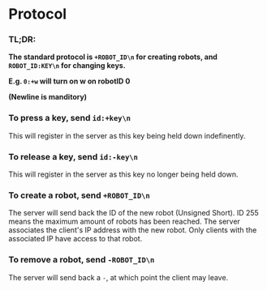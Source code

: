 # Protocol

### TL;DR:
**The standard protocol is `+ROBOT_ID\n` for creating robots, and `ROBOT_ID:KEY\n` for changing keys.**

**E.g. `0:+w` will turn on w on robotID 0**

**(Newline is manditory)**

### To press a key, send `id:+key\n`
This will register in the server as this key being held down indefinently.

### To release a key, send `id:-key\n`
This will register in the server as this key no longer being held down.

### To create a robot, send `+ROBOT_ID\n`
The server will send back the ID of the new robot (Unsigned Short). ID 255 means the maximum amount of robots has been reached. The server associates the client's IP address with the new robot. Only clients with the associated IP have access to that robot.

### To remove a robot, send `-ROBOT_ID\n`
The server will send back a `-`, at which point the client may leave.
